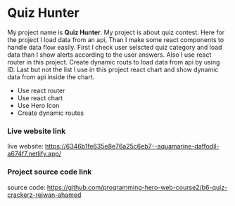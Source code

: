 # Quiz Hunter

My project name is <b>Quiz Hunter</b>. My project is about quiz contest. Here for the project I load data from an api, Than I make some react components to handle data flow easily. First I check user selscted quiz category and load data than I show alerts according to the user answers. Also I use react router in this project. Create dynamic routs to load data from api by using ID. Last but not the list I use in this project react chart and show dynamic data from api inside the chart.

- Use react router
- Use react chart
- Use Hero Icon
- Create dynamic routes


### Live website link

live website: https://6346b1fe635e8e76a25c6eb7--aquamarine-daffodil-a674f7.netlify.app/

### Project source code link

source code: https://github.com/programming-hero-web-course2/b6-quiz-crackerz-rejwan-ahamed

